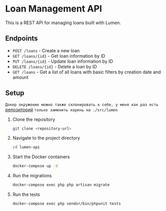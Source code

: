 # Loan Management API

This is a REST API for managing loans built with Lumen.

## Endpoints

- `POST /loans` - Create a new loan
- `GET /loans/{id}` - Get loan information by ID
- `PUT /loans/{id}` - Update loan information by ID
- `DELETE /loans/{id}` - Delete a loan by ID
- `GET /loans` - Get a list of all loans with basic filters by creation date and amount

## Setup

`Докер окружение можно также склонировать к себе, у меня как раз есть` [репозиторий](https://github.com/jibunnoeiko/Laravel-app-in-docker) `только заменить корень на ./src/lumen`


1. Clone the repository
    ```sh
    git clone <repository-url>
    ```

2. Navigate to the project directory
    ```sh
    cd lumen-api
    ```

3. Start the Docker containers
    ```sh
    docker-compose up -d
    ```

4. Run the migrations
    ```sh
    docker-compose exec php php artisan migrate
    ```

5. Run the tests
    ```sh
    docker-compose exec php vendor/bin/phpunit tests
    ```
